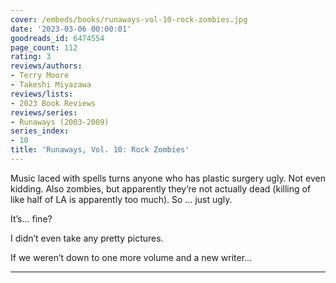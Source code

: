 ```yaml
---
cover: /embeds/books/runaways-vol-10-rock-zombies.jpg
date: '2023-03-06 00:00:01'
goodreads_id: 6474554
page_count: 112
rating: 3
reviews/authors:
- Terry Moore
- Takeshi Miyazawa
reviews/lists:
- 2023 Book Reviews
reviews/series:
- Runaways (2003-2009)
series_index:
- 10
title: 'Runaways, Vol. 10: Rock Zombies'
---
```

Music laced with spells turns anyone who has plastic surgery ugly. Not even kidding. Also zombies, but apparently they’re not actually dead (killing of like half of LA is apparently too much). So … just ugly. 

It’s… fine? 

I didn’t even take any pretty pictures. 

If we weren’t down to one more volume and a new writer…

<!--more-->

---
